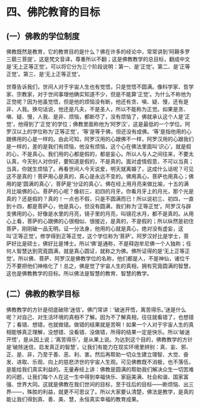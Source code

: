 # 四、佛陀教育的目标
## (一）佛教的学位制度
佛教既然是教育，它的教育目的是什么？佛在许多的经论中，常常讲到‘阿耨多罗三藐三菩提’，这是梵文音译，尊重所以不翻；这是佛教教学的总目标，翻成中文是‘无上正等正觉’。可以将它分为三个阶段说明：第一、是‘正觉’。第二、是‘正等正觉’。第三、是‘无上正等正觉’。

世尊告诉我们，世间人对于宇宙人生也有觉悟，只是觉悟不圆满。像科学家、哲学家、宗教家，对于世间事理他确实知道不少，但是不能算‘正觉’。为什么不称他为正觉呢？因为他虽觉悟，但是他的烦恼没有断，他还有贪、嗔、疑、慢，还有是非、人我。换句话说，他还是凡夫，不是圣人，所以不能称为正觉。如果是贪、嗔、疑、慢，人我、是非、烦恼，都断尽了，没有烦恼了，佛就承认这个人是‘正觉’，他得到了‘正觉’的学位；佛教里面称他为‘阿罗汉’，这是最低的一个学位。阿罗汉以上的学位称为‘正等正觉’，‘等’是等于佛，但还没有成佛。‘等’是指他用的心跟佛用的心是一样的。由此可知，阿罗汉用的心跟佛不一样，阿罗汉用的心跟我们是一样的，差的是我们有烦恼，他没有烦恼，这个心在佛法里面叫‘识心’，就是假的心，不是真心。我们用的心都是假的，都是妄心。所以人与人之间往来，不要太认真，今天别人对你好，要知道是假的，不是真的。面对虚情假意，不可以当真；当真，你就生烦恼了。再看世间人今天说爱，明天就离婚了，这成什么话呢？可见这不是真的！菩萨用心是真的，真心是永远不变的。佛用真心，菩萨也用真心；佛用的是‘圆满的真心’，菩萨是‘分证的真心’。佛在经上用月亮来做比喻，十五的满月比喻佛的心。菩萨的心呢？像初三、初四的月牙。你看月牙上的月光，那个光是真的？还是假的？真的！一点也不假，只是不圆满而已！所以说初三、初四，一直到十四，都是菩萨心，他是真心，但没有圆满，我们称为‘正等正觉’。阿罗汉与辟支佛用的心，好像是水里的月亮，镜子里的月亮，叫镜花水月，都不是真的。从用心上看，菩萨的心跟佛的心很相似、很接近，是真的，不是假的；所以纵然是初住菩萨，刚刚破一品无明，证一分法身，他用的心就是真心，绝对没有虚妄，这叫‘正等正觉’。修学得到正等正觉，这个学位称为‘菩萨’。阿罗汉好比是学士，菩萨好比是硕士，佛好比是博士。所以‘佛’是通称，不是释迦牟尼佛一个人独称；任何人智慧达到究竟圆满，就是真心圆证，就称之为佛。佛所证得的是‘无上正等正觉’。所以佛、菩萨、阿罗汉是佛教学位的名称，他们都是人，不是神仙，诸位千万不要把他们神格化了！总之，佛是觉了宇宙人生的真相，拥有究竟圆满的智慧，这也是佛教教学的目标。所以佛法是智慧的教育、智慧的教学。

## (二）佛教的教学目标
佛教教学的方针是彻底破除‘迷信’。佛门常讲：‘破迷开悟，离苦得乐。’迷是什么呢？对自己、对生活环境的真相不了解。因为不了解真相，往往就看错了，也想错了；看错、想错，也就做错。做错的结果就是苦啊！如果一个人对于宇宙人生的真相能够真正理解，没想错、没看错、没做错，所得的结果一定是快乐。所以‘破迷开悟’，是从因上说；‘离苦得乐’，是从果上说。为达到这个目的，佛教教学的方针是‘破除迷信，启发真正的智慧’，让我们有能力在现实环境里辨别：真、妄、邪、正、是、非，乃至于善、恶、利、害。然后再帮助一切众生建立理智、大觉、奋发、进取、乐观、向上的慈悲济世的宇宙人生观。可见佛教既不消极，也不落伍，是能给我们真实利益的。无量寿经上讲：佛教是圆满的帮助我们解决众生一切苦难的问题，让我们每个人在这一生中得到幸福快乐、家庭美满、社会和谐、国家富强、世界大同。这就是佛教在我们世间的目标，至于往后的目标——断烦恼、出三界——，殊胜的利益，就更不可思议了。所以大家要认清楚，佛法是教学，是真的能让我们得到真、善、美、慧，永恒真实幸福的教育成果。
